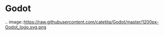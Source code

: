 **Godot**
===========

.. image::https://raw.githubusercontent.com/catetita/Godot/master/1200px-Godot_logo.svg.png